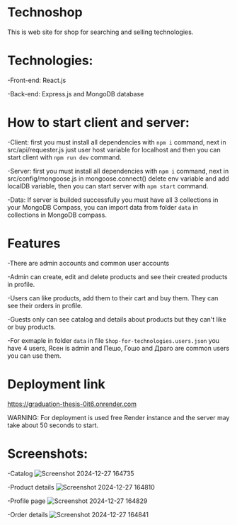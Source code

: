 # Technoshop
This is web site for shop for searching and selling technologies.
# Technologies:
-Front-end: React.js

-Back-end: Express.js and MongoDB database
# How to start client and server:
-Client: first you must install all dependencies with `npm i` command, next in src/api/requester.js just user host variable for localhost and then you can start client with `npm run dev` command.

-Server: first you must install all dependencies with `npm i` command, next in src/config/mongoose.js in mongoose.connect() delete env variable and add localDB variable, then you can start server with `npm start` command.

-Data: If server is builded successfully you must have all 3 collections in your MongoDB Compass, you can import data from folder `data` in collections in MongoDB compass.
# Features
-There are admin accounts and common user accounts

-Admin can create, edit and delete products and see their created products in profile.

-Users can like products, add them to their cart and buy them. They can see their orders in profile.

-Guests only can see catalog and details about products but they can't like or buy products.

-For exmaple in folder `data` in file `Shop-for-technologies.users.json` you have 4 users, Ясен is admin and Пешо, Гошо and Драго are common users you can use them.
# Deployment link
https://graduation-thesis-0it6.onrender.com

WARNING: For deployment is used free Render instance and the server may take about 50 seconds to start.
# Screenshots:
-Catalog
![Screenshot 2024-12-27 164735](https://github.com/user-attachments/assets/71c3b577-07a4-4f20-997b-76041c3ea143)

-Product details
![Screenshot 2024-12-27 164810](https://github.com/user-attachments/assets/5c241c25-72fa-4188-aaba-a9cfef133e4d)

-Profile page
![Screenshot 2024-12-27 164829](https://github.com/user-attachments/assets/826986c0-c6c1-4145-8dc6-8570edee184b)

-Order details
![Screenshot 2024-12-27 164841](https://github.com/user-attachments/assets/3d28a625-d137-4296-b6d2-d2d2a643b447)




 
